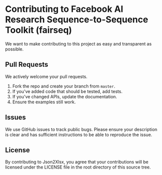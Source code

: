 # Contributing to Facebook AI Research Sequence-to-Sequence Toolkit (fairseq)
We want to make contributing to this project as easy and transparent as
possible.

## Pull Requests
We actively welcome your pull requests.

1. Fork the repo and create your branch from `master`.
2. If you've added code that should be tested, add tests.
3. If you've changed APIs, update the documentation.
4. Ensure the examples still work.

## Issues
We use GitHub issues to track public bugs. Please ensure your description is
clear and has sufficient instructions to be able to reproduce the issue.

## License
By contributing to Json2Xlsx,
you agree that your contributions will be licensed under the LICENSE file in
the root directory of this source tree.